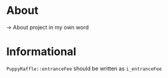 # About 

-> About project in my own word

# Informational

`PuppyRaffle::entranceFee` should be written as `i_entranceFee`